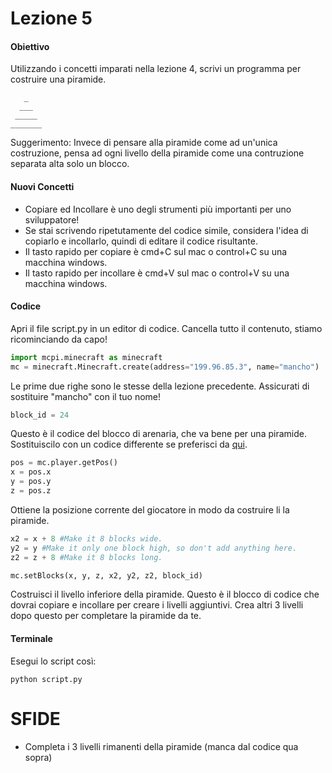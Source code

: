 # Lezione 5

#### Obiettivo
Utilizzando i concetti imparati nella lezione 4, scrivi un programma per costruire una piramide.
```
   _
  ___
 _____
_______
```

Suggerimento: Invece di pensare alla piramide come ad un'unica costruzione, pensa ad ogni livello della piramide come una contruzione separata alta solo un blocco.

#### Nuovi Concetti

- Copiare ed Incollare è uno degli strumenti più importanti per uno sviluppatore!
- Se stai scrivendo ripetutamente del codice simile, considera l'idea di copiarlo e incollarlo, quindi di editare il codice risultante.
- Il tasto rapido per copiare è cmd+C sul mac o control+C su una macchina windows.
- Il tasto rapido per incollare è cmd+V sul mac o control+V su una macchina windows.

#### Codice
Apri il file script.py in un editor di codice. Cancella tutto il contenuto, stiamo ricominciando da capo!

```python
import mcpi.minecraft as minecraft
mc = minecraft.Minecraft.create(address="199.96.85.3", name="mancho")
```
Le prime due righe sono le stesse della lezione precedente. Assicurati di sostituire "mancho" con il tuo nome!

```python
block_id = 24
```
Questo è il codice del blocco di arenaria, che va bene per una piramide. Sostituiscilo con un codice differente se preferisci da [qui](http://minecraft-ids.grahamedgecombe.com/).

```python
pos = mc.player.getPos()
x = pos.x
y = pos.y
z = pos.z
```
Ottiene la posizione corrente del giocatore in modo da costruire li la piramide.


```python
x2 = x + 8 #Make it 8 blocks wide.
y2 = y #Make it only one block high, so don't add anything here.
z2 = z + 8 #Make it 8 blocks long.

mc.setBlocks(x, y, z, x2, y2, z2, block_id)
```

Costruisci il livello inferiore della piramide. Questo è il blocco di codice che dovrai copiare e incollare per creare i livelli aggiuntivi. Crea altri 3 livelli dopo questo per completare la piramide da te.


#### Terminale

Esegui lo script così:
```shell
python script.py
```

# SFIDE

- Completa i 3 livelli rimanenti della piramide (manca dal codice qua sopra)
